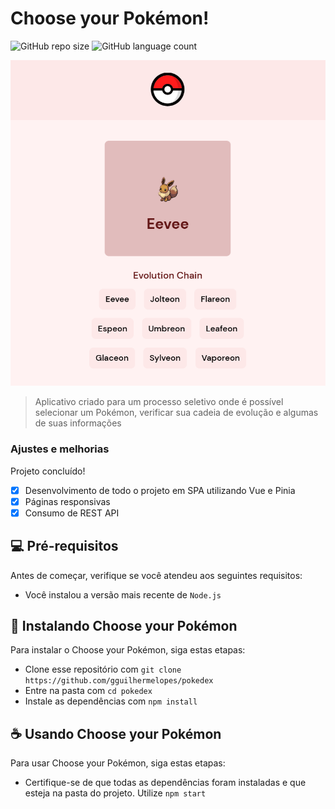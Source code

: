 # Choose your Pokémon! 

![GitHub repo size](https://img.shields.io/github/repo-size/gguilhermelopes/pokedex?style=for-the-badge)
![GitHub language count](https://img.shields.io/github/languages/count/gguilhermelopes/pokedex?style=for-the-badge)

<p align="center">
<img src="./pokedex.png" alt="preview img">
</p>

> Aplicativo criado para um processo seletivo onde é possível selecionar um Pokémon, verificar sua cadeia de evolução e algumas de suas informações 

### Ajustes e melhorias

Projeto concluído!

- [x] Desenvolvimento de todo o projeto em SPA utilizando Vue e Pinia 
- [x] Páginas responsivas
- [x] Consumo de REST API 

## 💻 Pré-requisitos

Antes de começar, verifique se você atendeu aos seguintes requisitos:

* Você instalou a versão mais recente de `Node.js`

## 🚀 Instalando Choose your Pokémon

Para instalar o Choose your Pokémon, siga estas etapas:

* Clone esse repositório com `git clone https://github.com/gguilhermelopes/pokedex`
* Entre na pasta com `cd pokedex`
* Instale as dependências com `npm install`

## ☕ Usando Choose your Pokémon

Para usar Choose your Pokémon, siga estas etapas:

* Certifique-se de que todas as dependências foram instaladas e que esteja na pasta do projeto. Utilize `npm start`
